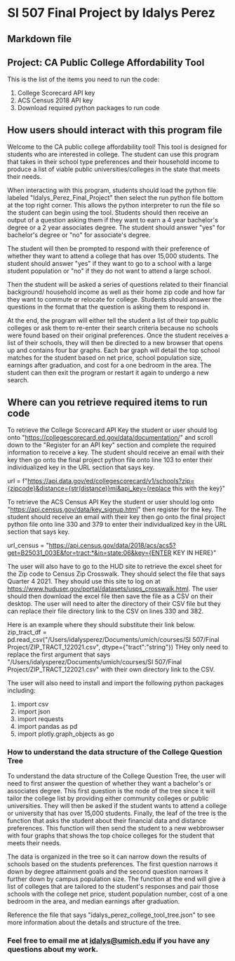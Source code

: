 # SI 507 Final Project by Idalys Perez
## Markdown file

## Project: CA Public College Affordability Tool

This is the list of the items you need to run the code:
1. College Scorecard API key
2. ACS Census 2018 API key
3. Download required python packages to run code

## How users should interact with this program file

Welcome to the CA public college affordability tool! This tool is designed for students who are interested in college. The student can use this program that takes in their school type preferences and their household income to produce a list of viable public universities/colleges in the state that meets their needs.

When interacting with this program, students should load the python file labeled "Idalys_Perez_Final_Project" then select the run python file bottom at the top right corner. This allows the python interpreter to run the file so the student can begin using the tool. Students should then receive an output of a question asking them if they want to earn a 4 year bachelor's degree or a 2 year associates degree. The student should answer "yes" for bachelor's degree or "no" for associate's degree.

The student will then be prompted to respond with their preference of whether they want to attend a college that has over 15,000 students. The student should answer "yes" if they want to go to a school with a large student population or "no" if they do not want to attend a large school.

Then the student will be asked a series of questions related to their financial background/ household income as well as their home zip code and how far they want to commute or relocate for college. Students should answer the questions in the format that the question is asking them to respond in.

At the end, the program will either tell the student a list of their top public colleges or ask them to re-enter their search criteria because no schools were found based on their original preferences. Once the student receives a list of their schools, they will then be directed to a new browser that opens up and contains four bar graphs. Each bar graph will detail the top school matches for the student based on net price, school population size, earnings after graduation, and cost for a one bedroom in the area. The student can then exit the program or restart it again to undergo a new search.

## Where can you retrieve required items to run code
To retrieve the College Scorecard API Key the student or user should log onto "https://collegescorecard.ed.gov/data/documentation/" and scroll down to the "Register for an API key" section and complete the required information to receive a key. The student should receive an email with their key then go onto the final project python file onto line 103 to enter their individualized key in the URL section that says key.

url = f"https://api.data.gov/ed/collegescorecard/v1/schools?zip={zipcode}&distance={str(distance)}mi&api_key={replace this with the key}"

To retrieve the ACS Census API Key the student or user should log onto "https://api.census.gov/data/key_signup.html" then register for the key. The student should receive an email with their key then go onto the final project python file onto line 330 and 379 to enter their individualized key in the URL section that says key.

url_census = "https://api.census.gov/data/2018/acs/acs5?get=B25031_003E&for=tract:*&in=state:06&key={ENTER KEY IN HERE}"

The user will also have to go to the HUD site to retrieve the excel sheet for the Zip code to Census Zip Crosswalk. They should select the file that says Quarter 4 2021. They should use this site to log on at https://www.huduser.gov/portal/datasets/usps_crosswalk.html. The user should then download the excel file then save the file as a CSV on their desktop. The user will need to alter the directory of their CSV file but they can replace their file directory link to the CSV on lines 330 and 382.

Here is an example where they should substitute their link below.
    zip_tract_df = pd.read_csv("/Users/idalysperez/Documents/umich/courses/SI 507/Final Project/ZIP_TRACT_122021.csv", dtype={"tract":"string"})
    THey only need to replace the first argument that says "/Users/idalysperez/Documents/umich/courses/SI 507/Final Project/ZIP_TRACT_122021.csv" with their own directory link to the CSV.

The user will also need to install and import the following python packages including:
1. import csv
2. import json
3. import requests
4. import pandas as pd
5. import plotly.graph_objects as go


### How to understand the data structure of the College Question Tree

To understand the data structure of the College Question Tree, the user will need to first answer the question of whether they want a bachelor's or associates degree. This first question is the node of the tree since it will tailor the college list by providing either community colleges or public universities. They will then be asked if the student wants to attend a college or university that has over 15,000 students. Finally, the leaf of the tree is the function that asks the student about their financial data and distance preferences. This function will then send the student to a new webbrowser with four graphs that shows the top choice colleges for the student that meets their needs.

The data is organized in the tree so it can narrow down the results of schools based on the students preferences. The first question narrows it down by degree attainment goals and the second question narrows it further down by campus population size. The function at the end will give a list of colleges that are tailored to the student's responses and pair those schools with the college net price, student population number, cost of a one bedroom in the area, and median earnings after graduation.

Reference the file that says "idalys_perez_college_tool_tree.json" to see more information about the details and structure of the tree.

### Feel free to email me at idalys@umich.edu if you have any questions about my work.